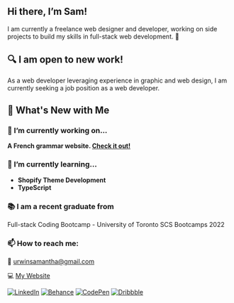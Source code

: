 ## Hi there, I’m Sam!

I am currently a freelance web designer and developer, working on side projects to build my skills in full-stack web development. 💪


## 🔍 I am open to new work!

As a web developer leveraging experience in graphic and web design, I am currently seeking a job position as a web developer.


## 🌟 What's New with Me

### 🔭 I’m currently working on...
**A French grammar website. [Check it out!](https://cahier-de-francais.herokuapp.com)**

### 🌱 I’m currently learning...
* **Shopify Theme Development**
* **TypeScript**

### 📚 I am a recent graduate from
Full-stack Coding Bootcamp - University of Toronto SCS Bootcamps 2022

### 📫 How to reach me: 
📩 [urwinsamantha@gmail.com](mailto:urwinsamantha@gmail.com)    

💻 [My Website](https://smudesigns.com)

[![LinkedIn](https://img.shields.io/badge/LinkedIn-0077B5?style=for-the-badge&logo=linkedin&logoColor=white)](https://linkedin.com/in/samanthaurwin)
[![Behance](https://img.shields.io/badge/-Behance-blue?style=for-the-badge&logo=behance&logoColor=white)](https://behance.net/samanthaurwin)
[![CodePen](https://img.shields.io/badge/Codepen-000000?style=for-the-badge&logo=codepen&logoColor=white)](https://codepen.io/smudesign)
[![Dribbble](https://img.shields.io/badge/Dribbble-EA4C89?style=for-the-badge&logo=dribbble&logoColor=white)](https://dribbble.com/smu-design)
